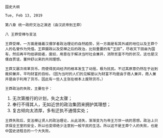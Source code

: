 `国史大纲`

`Tue, Feb 13, 2019`

`第八章 统一政府文治之演进（由汉武帝到王莽）`

`八 王莽受禅与变法`

`王莽受禅，一方面是循着汉儒学者政治理论的自然趋势，另一方面是有其外戚的地位以及王莽个人的名誉作为凭借。王莽摄政以及受禅之后的政治，比较重要的有“王田”，尽收天下田亩为国有，然后再平均给耕田者，废奴，用意在于解决当时社会兼并，消除贫富不均的状况，这也是汉儒自贾谊，董仲舒以来的共同理想。`

`王莽又屡次改革货币，而使得民间经济的根本发生了动摇，极为扰民。不过其原意仍然在于达到裁抑兼并，平均财富的目标。（因为当时的人们的见解是以为财富不均是由于商人兼并，商人兼并是由于利用了货币，因此有一些人主张在根本上废除货币。）`

`王莽政治的失败，主要在于：`

1. 无次第推行的计划，失之太骤；
2. 奉行不得其人，无如近世的政治集团来拥护其理想；
3. 复古倾向太浓厚，多有迂执不通情实处；

`王莽失败后，变法禅让贤人的政治理论，从此消失，渐渐变为为帝王万世一统的思想。政治上只求保全王室的安全，所以也变得绝少注意到一般平民的生活。所以这不是王莽个人的失败，也是中国史进程总的一个大失败。`

